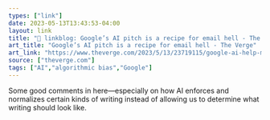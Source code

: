 ```yaml
---
types: ["link"]
date: 2023-05-13T13:43:53-04:00
layout: link
title: "🔗 linkblog: Google’s AI pitch is a recipe for email hell - The Verge'"
art_title: "Google’s AI pitch is a recipe for email hell - The Verge"
art_link: "https://www.theverge.com/2023/5/13/23719115/google-ai-help-me-write-communications-email"
source: ["theverge.com"]
tags: ["AI","algorithmic bias","Google"]
---
```

Some good comments in here—especially on how AI enforces and normalizes certain kinds of writing instead of allowing us to determine what writing should look like.  
 
